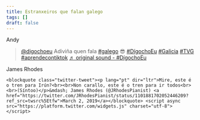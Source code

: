 ```yaml
---
title: Estranxeiros que falan galego
tags: []
draft: false
---
```

Andy

<blockquote class="tiktok-embed" cite="https://www.tiktok.com/@digochoeu/video/7061943667380047110" data-video-id="7061943667380047110" style="max-width: 605px;min-width: 325px;" > <section> <a target="_blank" title="@digochoeu" href="https://www.tiktok.com/@digochoeu">@digochoeu</a> Adiviña quen fala <a title="galego" target="_blank" href="https://www.tiktok.com/tag/galego">#galego</a> 😎 <a title="dígochoeu" target="_blank" href="https://www.tiktok.com/tag/d%C3%ADgochoeu">#DígochoEu</a> <a title="galicia" target="_blank" href="https://www.tiktok.com/tag/galicia">#Galicia</a> <a title="tvg" target="_blank" href="https://www.tiktok.com/tag/tvg">#TVG</a> <a title="aprendecontiktok" target="_blank" href="https://www.tiktok.com/tag/aprendecontiktok">#aprendecontiktok</a> <a target="_blank" title="♬ original sound - #DígochoEu" href="https://www.tiktok.com/music/original-sound-7061943581120285445">♬ original sound - #DígochoEu</a> </section> </blockquote> <script async src="https://www.tiktok.com/embed.js"></script>



James Rhodes

<!--StartFragment-->

`<blockquote class="twitter-tweet"><p lang="pt" dir="ltr">Mire, este é o tren para Irún?<br><br>Non carallo, este é o tren para ir todos<br><br>(Síntoo)</p>&mdash; James Rhodes (@JRhodesPianist) <a href="https://twitter.com/JRhodesPianist/status/1101881702052446209?ref_src=twsrc%5Etfw">March 2, 2019</a></blockquote> <script async src="https://platform.twitter.com/widgets.js" charset="utf-8"></script>`

<!--EndFragment-->